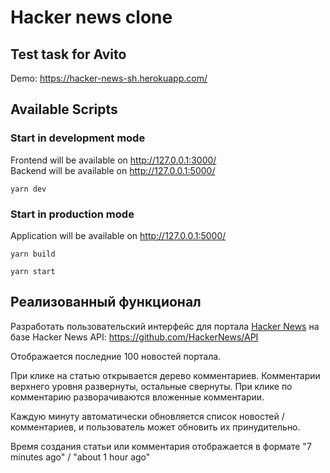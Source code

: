 # Hacker news clone

## Test task for Avito

Demo: https://hacker-news-sh.herokuapp.com/

## Available Scripts

### Start in development mode
Frontend will be available on http://127.0.0.1:3000/ <br />
Backend will be available on http://127.0.0.1:5000/
```
yarn dev
```
### Start in production mode
Application will be available on http://127.0.0.1:5000/ 
```
yarn build
```
```
yarn start
```

## Реализованный функционал

Разработать пользовательский интерфейс для портала [Hacker News](https://news.ycombinator.com/) на базе Hacker News API: https://github.com/HackerNews/API

Отображается последние 100 новостей портала.

При клике на статью открывается дерево комментариев.
Комментарии верхнего уровня развернуты, остальные свернуты.
При клике по комментарию разворачиваются вложенные комментарии.

Каждую минуту автоматически обновляется список новостей / комментариев,
и пользователь может обновить их принудительно.

Время создания статьи или комментария отображается в формате "7 minutes ago" / "about 1 hour ago"
